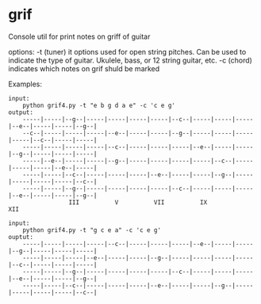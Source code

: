 # grif
Console util for print notes on griff of guitar


options: 
 -t (tuner) it options used for open string pitches. Can be used to indicate the type of guitar. Ukulele, bass, or 12 string guitar, etc.
 -c (chord) indicates which notes on grif shuld be marked


Examples:

    input:
        python grif4.py -t "e b g d a e" -c 'c e g'
    output:
        -----|-----|--g--|-----|-----|-----|-----|--c--|-----|-----|-----|--e--|-----|-----|--g--|
        --c--|-----|-----|-----|--e--|-----|-----|--g--|-----|-----|-----|-----|--c--|-----|-----|
        -----|-----|-----|-----|--c--|-----|-----|-----|--e--|-----|-----|--g--|-----|-----|-----|
        -----|--e--|-----|-----|--g--|-----|-----|-----|-----|--c--|-----|-----|-----|--e--|-----|
        -----|-----|--c--|-----|-----|-----|--e--|-----|-----|--g--|-----|-----|-----|-----|--c--|
        -----|-----|--g--|-----|-----|-----|-----|--c--|-----|-----|-----|--e--|-----|-----|--g--|
                     III          V          VII          IX               XII  

    input:
        python grif4.py -t "g c e a" -c 'c e g'
    ouptut:
        -----|-----|-----|-----|--c--|-----|-----|-----|--e--|-----|-----|--g--|-----|-----|-----|
        -----|-----|-----|--e--|-----|-----|--g--|-----|-----|-----|-----|--c--|-----|-----|-----|
        -----|-----|--g--|-----|-----|-----|-----|--c--|-----|-----|-----|--e--|-----|-----|--g--|
        -----|-----|--c--|-----|-----|-----|--e--|-----|-----|--g--|-----|-----|-----|-----|--c--|
